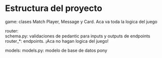 # Estructura del proyecto

game: 
    clases Match Player, Message y Card. Aca va toda la logica del juego

router:  
    schema.py: validaciones de pedantic para inputs y outputs de endpoints
    router_*: endpoints. ¡Aca no hagan logica del juego!

models:
    models.py: modelo de base de datos pony